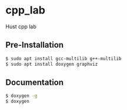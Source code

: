# cpp_lab

Hust cpp lab

## Pre-Installation

```sh
$ sudo apt install gcc-multilib g++-multilib
$ sudo apt install doxygen graphviz
```

## Documentation

```sh
$ doxygen -g
$ doxygen
```
